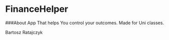 # FinanceHelper
###About
App That helps You control your outcomes. Made for Uni classes.


Bartosz Ratajczyk
